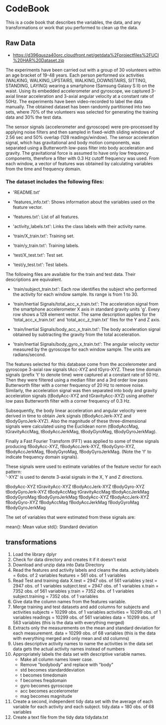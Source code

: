 # CodeBook

This is a code book that describes the variables, the data, and any transformations or work that you performed to clean up the data.

## Raw Data

* https://d396qusza40orc.cloudfront.net/getdata%2Fprojectfiles%2FUCI%20HAR%20Dataset.zip 

The experiments have been carried out with a group of 30 volunteers within an age bracket of 19-48 years. Each person performed six activities (WALKING, WALKING_UPSTAIRS, WALKING_DOWNSTAIRS, SITTING, STANDING, LAYING) wearing a smartphone (Samsung Galaxy S II) on the waist. Using its embedded accelerometer and gyroscope, we captured 3-axial linear acceleration and 3-axial angular velocity at a constant rate of 50Hz. The experiments have been video-recorded to label the data manually. The obtained dataset has been randomly partitioned into two sets, where 70% of the volunteers was selected for generating the training data and 30% the test data. 

The sensor signals (accelerometer and gyroscope) were pre-processed by applying noise filters and then sampled in fixed-width sliding windows of 2.56 sec and 50% overlap (128 readings/window). The sensor acceleration signal, which has gravitational and body motion components, was separated using a Butterworth low-pass filter into body acceleration and gravity. The gravitational force is assumed to have only low frequency components, therefore a filter with 0.3 Hz cutoff frequency was used. From each window, a vector of features was obtained by calculating variables from the time and frequency domain. 

### The dataset includes the following files:


- 'README.txt'

- 'features_info.txt': Shows information about the variables used on the feature vector.

- 'features.txt': List of all features.

- 'activity_labels.txt': Links the class labels with their activity name.

- 'train/X_train.txt': Training set.

- 'train/y_train.txt': Training labels.

- 'test/X_test.txt': Test set.

- 'test/y_test.txt': Test labels.

The following files are available for the train and test data. Their descriptions are equivalent. 

- 'train/subject_train.txt': Each row identifies the subject who performed the activity for each window sample. Its range is from 1 to 30. 

- 'train/Inertial Signals/total_acc_x_train.txt': The acceleration signal from the smartphone accelerometer X axis in standard gravity units 'g'. Every row shows a 128 element vector. The same description applies for the 'total_acc_x_train.txt' and 'total_acc_z_train.txt' files for the Y and Z axis. 

- 'train/Inertial Signals/body_acc_x_train.txt': The body acceleration signal obtained by subtracting the gravity from the total acceleration. 

- 'train/Inertial Signals/body_gyro_x_train.txt': The angular velocity vector measured by the gyroscope for each window sample. The units are radians/second. 

The features selected for this database come from the accelerometer and gyroscope 3-axial raw signals tAcc-XYZ and tGyro-XYZ. These time domain signals (prefix 't' to denote time) were captured at a constant rate of 50 Hz. Then they were filtered using a median filter and a 3rd order low pass Butterworth filter with a corner frequency of 20 Hz to remove noise. Similarly, the acceleration signal was then separated into body and gravity acceleration signals (tBodyAcc-XYZ and tGravityAcc-XYZ) using another low pass Butterworth filter with a corner frequency of 0.3 Hz. 

Subsequently, the body linear acceleration and angular velocity were derived in time to obtain Jerk signals (tBodyAccJerk-XYZ and tBodyGyroJerk-XYZ). Also the magnitude of these three-dimensional signals were calculated using the Euclidean norm (tBodyAccMag, tGravityAccMag, tBodyAccJerkMag, tBodyGyroMag, tBodyGyroJerkMag). 

Finally a Fast Fourier Transform (FFT) was applied to some of these signals producing fBodyAcc-XYZ, fBodyAccJerk-XYZ, fBodyGyro-XYZ, fBodyAccJerkMag, fBodyGyroMag, fBodyGyroJerkMag. (Note the 'f' to indicate frequency domain signals). 

These signals were used to estimate variables of the feature vector for each pattern:  
'-XYZ' is used to denote 3-axial signals in the X, Y and Z directions.

tBodyAcc-XYZ
tGravityAcc-XYZ
tBodyAccJerk-XYZ
tBodyGyro-XYZ
tBodyGyroJerk-XYZ
tBodyAccMag
tGravityAccMag
tBodyAccJerkMag
tBodyGyroMag
tBodyGyroJerkMag
fBodyAcc-XYZ
fBodyAccJerk-XYZ
fBodyGyro-XYZ
fBodyAccMag
fBodyAccJerkMag
fBodyGyroMag
fBodyGyroJerkMag

The set of variables that were estimated from these signals are: 

mean(): Mean value
std(): Standard deviation

## transformations

1. Load the library dplyr
2. Check for data directory and creates it if it doesn't exist
3. Download and unzip data into Data Directory
4. Read the features and activity labels and cleans the data. 
	activity.labels = 6obs. of 2 variables
	features = 561 obs. of 1 variables
5. Read Test and training data
	X.test = 2947 obs. of 561 variables
	y.test = 2947 obs. of 1 variables
	subject.test = 2947 obs. of 1 variables
	x.train = 7352 obs. of 561 variables
	y.train = 7352 obs. of 1 variables
	subject.training = 7352 obs. of 1 variables
6. Give data the column names from the features variable.
7. Merge training and test datasets and add columns for subjects and activities
	subjects = 10299 obs. of 1 variables
	activities = 10299 obs. of 1 variables
	readings = 10299 obs. of 561 variables
	data = 10299 obs. of 563 variables (this is the data with everything merged)
8. Extracts only the measurements on the mean and standard deviation for each measurement.
	data = 10299 obs. of 68 variables (this is the data with everything merged and only mean and std columns)
9. Uses descriptive activity names to name the activities in the data set
	data gets the actual activity names instead of numbers
10. Appropriately labels the data set with descriptive variable names.
	* Make all column names lower case.
	* Remove "bodybody" and replace with "body"
	* std becomes standarddeviation
	* t becomes timedomain
	* f becomes freqdomain
	* gyro becomes gyroscope
	* acc becomes accelerometer
	* mag becomes magnitude
11. Create a second, independent tidy data set with the average of each variable for each activity and each subject.
	tidy.data = 180 obs. of 68 variables
12. Create a text file from the tidy data
	tidydata.txt
	
	
	

